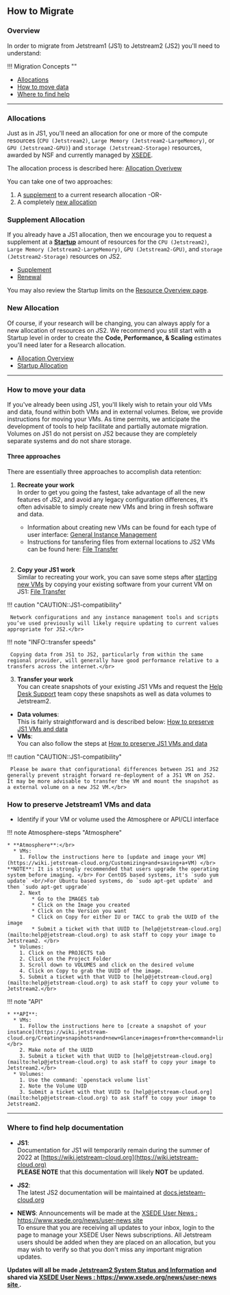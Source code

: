 ## How to Migrate

### Overview
In order to migrate from Jetstream1 (JS1) to Jetstream2 (JS2) you'll need to understand:

!!! Migration Concepts ""
* [Allocations](#Allocations)
* [How to move data](#MoveData)
* [Where to find help](#GetHelp)

---

### Allocations <a name="Allocations"></a>

Just as in JS1, you'll need an allocation for one or more of the compute resources (`CPU (Jetstream2)`, `Large Memory (Jetstream2-LargeMemory)`, or `GPU (Jetstream2-GPU)`) and `storage (Jetstream2-Storage)` resources, awarded by NSF and currently managed by [XSEDE](https://portal.xsede.org).

The allocation process is described here: [Allocation Overivew](/alloc/overview/)

You can take one of two approaches:

1. A [supplement](#Supplement) to a current research allocation -OR-
2. A completely [new allocation](#NewAllocation)

### Supplement Allocation <a name="Supplement"></a>

If you already have a JS1 allocation, then we encourage you to request a supplement at a **[Startup](/alloc/startup/)** amount of resources for the `CPU (Jetstream2)`, `Large Memory (Jetstream2-LargeMemory)`, `GPU (Jetstream2-GPU)`, and `storage (Jetstream2-Storage)` resources on JS2.

* [Supplement](/alloc/supplement/)
* [Renewal](/alloc/renew-extend/)

You may also review the Startup limits on the [Resource Overview page](/general/resources/).

### New Allocation <a name="NewAllocation"></a>

Of course, if your research will be changing, you can always apply for a new allocation of resources on JS2. We recommend you still start with a Startup level in order to create the **Code, Performance, & Scaling** estimates you'll need later for a Research allocation.

* [Allocation Overview](/alloc/overview/)
* [Startup Allocation](/alloc/startup)


---

### How to move your data <a name="MoveData"></a>

If you've already been using JS1, you'll likely wish to retain your old VMs and data, found within both VMs and in external volumes.
Below, we provide instructions for moving your VMs. As time permits, we anticipate the development of tools to help facilitate and partially automate migration.
Volumes on JS1 do not persist on JS2 because they are completely separate systems and do not share storage.

#### Three approaches
There are essentially three approaches to accomplish data retention:

1. **Recreate your work**</br>
In order to get you going the fastest, take advantage of all the new features of JS2, and avoid any legacy configuration differences, it’s often advisable to simply create new VMs and bring in fresh software and data.</br>

   * Information about creating new VMs can be found for each type of user interface: [General Instance Management](/general/instancemgt) </br>
   * Instructions for tansfering files from external locations to JS2 VMs can be found here: [File Transfer](/general/filetransfer)</br></br>

2. **Copy your JS1 work**</br>
Similar to recreating your work, you can save some steps after [starting new VMs](/general/instancemgt) by copying your existing software from your current VM on JS1: [File Transfer](/general/filetransfer) </br>

!!! caution "CAUTION::JS1-compatibility"

     Network configurations and any instance management tools and scripts you’ve used previously will likely require updating to current values appropriate for JS2.</br>


!!! note "INFO::transfer speeds"

     Copying data from JS1 to JS2, particularly from within the same regional provider, will generally have good performance relative to a transfers across the internet.</br>

3. **Transfer your work** </br>
You can create snapshots of your existing JS1 VMs and request the [Help Desk Support](mailto:help@jetstream-cloud.org) team copy these snapshots as well as data volumes to Jetstream2.<br>

 * **Data volumes**:</br>
  This is fairly straightforward and is described below: [How to preserve JS1 VMs and data](#SaveData)</br>
 * **VMs**:</br>
  You can also follow the steps at [How to preserve JS1 VMs and data](#SaveData)</br>

!!! caution "CAUTION::JS1-compatibility"

     Please be aware that configurational differences between JS1 and JS2 generally prevent straight forward re-deployment of a JS1 VM on JS2. It may be more advisable to transfer the VM and mount the snapshot as a external volume on a new JS2 VM.</br>

### How to preserve Jetstream1 VMs and data <a name="SaveData"></a>

- Identify if your VM or volume used the Atmosphere or API/CLI interface

!!! note Atmosphere-steps "Atmosphere"

    * **Atmosphere**:</br>
      * VMs:
        1. Follow the instructions here to [update and image your VM](https://wiki.jetstream-cloud.org/Customizing+and+saving+a+VM) </br> **NOTE**: It is strongly recommended that users upgrade the operating system before imaging. </br> For CentOS based systems, it's `sudo yum update` <br/>For Ubuntu based systems, do `sudo apt-get update` and then `sudo apt-get upgrade`
        2. Next
            * Go to the IMAGES tab
            * Click on the Image you created
            * Click on the Version you want
            * Click on Copy for either IU or TACC to grab the UUID of the image
            * Submit a ticket with that UUID to [help@jetstream-cloud.org](mailto:help@jetstream-cloud.org) to ask staff to copy your image to Jetstream2. </br>
      * Volumes:
        1. Click on the PROJECTS tab
        2. Click on the Project Folder
        3. Scroll down to VOLUMES and click on the desired volume
        4. Click on Copy to grab the UUID of the image.
        5. Submit a ticket with that VUID to [help@jetstream-cloud.org](mailto:help@jetstream-cloud.org) to ask staff to copy your volume to Jetstream2.</br>


!!! note "API"

    * **API**:
      * VMs:
        1. Follow the instructions here to [create a snapshot of your instance](https://wiki.jetstream-cloud.org/Creating+snapshots+and+new+Glance+images+from+the+command+line)</br>
        2. Make note of the UUID
        3. Submit a ticket with that UUID to [help@jetstream-cloud.org](mailto:help@jetstream-cloud.org) to ask staff to copy your image to Jetstream2.</br>
      * Volumes:
        1. Use the command: `openstack volume list`
        2. Note the Volume UID
        3. Submit a ticket with that VUID to [help@jetstream-cloud.org](mailto:help@jetstream-cloud.org) to ask staff to copy your image to Jetstream2.

---

### Where to find help documentation <a name="GetHelp"></a>

* **JS1**:</br>Documentation for JS1 will temporarily remain during the summer of 2022 at [https://wiki.jetstream-cloud.org](https://wiki.jetstream-cloud.org) </br> **PLEASE NOTE** that this documentation will likely **NOT** be updated.

* **JS2**:</br>The latest JS2 documentation will be maintained at [docs.jetsteam-cloud.org](https://docs.jetsteam-cloud.org)

* **NEWS**: Announcements will be made at the [XSEDE User News : https://www.xsede.org/news/user-news site ](https://www.xsede.org/news/user-news) </br> To ensure that you are receiving all updates to your inbox, login to the page to manage your XSEDE User News subscriptions. All Jetstream users should be added when they are placed on an allocation, but you may wish to verify so that you don't miss any important migration updates.

**Updates will all be made [Jetstream2 System Status and Information](overview/status/) and shared via [XSEDE User News : https://www.xsede.org/news/user-news site ](https://www.xsede.org/news/user-news).**
